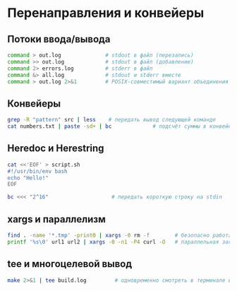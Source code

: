 # Перенаправления и конвейеры

## Потоки ввода/вывода

```bash
command > out.log              # stdout в файл (перезапись)
command >> out.log             # stdout в файл (добавление)
command 2> errors.log          # stderr в файл
command &> all.log             # stdout и stderr вместе
command > out.log 2>&1         # POSIX-совместимый вариант объединения
```

## Конвейеры

```bash
grep -R "pattern" src | less    # передать вывод следующей команде
cat numbers.txt | paste -sd+ | bc             # подсчёт суммы в конвейере
```

## Heredoc и Herestring

```bash
cat <<'EOF' > script.sh
#!/usr/bin/env bash
echo "Hello!"
EOF
```

```bash
bc <<< "2^16"                    # передать короткую строку на stdin
```

## xargs и параллелизм

```bash
find . -name '*.tmp' -print0 | xargs -0 rm -f        # безопасно работать с пробелами
printf '%s\0' url1 url2 | xargs -0 -n1 -P4 curl -O   # параллельная загрузка
```

## tee и многоцелевой вывод

```bash
make 2>&1 | tee build.log         # одновременно смотреть в терминале и писать в файл
```

